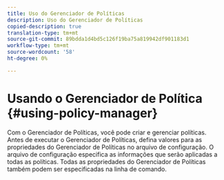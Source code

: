 ```yaml
---
title: Uso do Gerenciador de Políticas
description: Uso do Gerenciador de Políticas
copied-description: true
translation-type: tm+mt
source-git-commit: 89bdda1d4bd5c126f19ba75a819942df901183d1
workflow-type: tm+mt
source-wordcount: '58'
ht-degree: 0%

---
```



# Usando o Gerenciador de Política {#using-policy-manager}

Com o Gerenciador de Políticas, você pode criar e gerenciar políticas. Antes de executar o Gerenciador de Políticas, defina valores para as propriedades do Gerenciador de Políticas no arquivo de configuração. O arquivo de configuração especifica as informações que serão aplicadas a todas as políticas. Todas as propriedades do Gerenciador de Políticas também podem ser especificadas na linha de comando.

